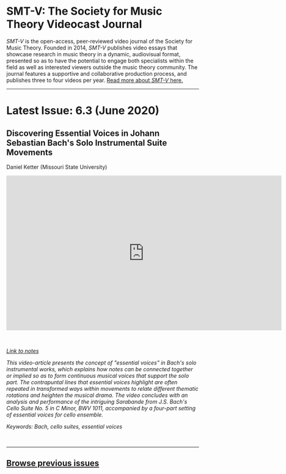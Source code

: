# SMT-V: The Society for Music Theory Videocast Journal

_SMT-V_ is the open-access, peer-reviewed video journal of the Society for Music Theory. Founded in 2014, _SMT-V_ publishes video essays that showcase research in music theory in a dynamic, audiovisual format, presented so as to have the potential to engage both specialists within the field as well as interested viewers outside the music theory community. The journal features a supportive and collaborative production process, and publishes three to four videos per year. [Read more about _SMT-V_ here.](about)

<hr>

# Latest Issue: 6.3 (June 2020)

## Discovering Essential Voices in Johann Sebastian Bach's Solo Instrumental Suite Movements
Daniel Ketter (Missouri State University)

<div class="intrinsic-container intrinsic-container-16x9">
<center><iframe src="https://player.vimeo.com/video/426253701?title=0&byline=0&portrait=0" width="720" height="405" frameborder="0" allow="autoplay; fullscreen" allowfullscreen></iframe></center>
</div><p>&nbsp;</p>

*[Link to notes](http://www.smt-v.org/bibliographies/6_3_Ketter.pdf)*

*This video-article presents the concept of "essential voices" in Bach's solo instrumental works, which explains how notes can be connected together or implied so as to form continuous musical voices that support the solo part. The contrapuntal lines that essential voices highlight are often repeated in transformed ways within movements to relate different thematic rotations and heighten the musical drama. The video concludes with an analysis and performance of the intriguing Sarabande from J.S. Bach's Cello Suite No. 5 in C Minor, BWV 1011, accompanied by a four-part setting of essential voices for cello ensemble.*

*Keywords: Bach, cello suites, essential voices*

<!---*DOI: [http://doi.org/10.30535/smtv.6.3](http://doi.org/10.30535/smtv.6.3)*--->
<p>&nbsp;</p>
<hr>



## [Browse previous issues](archives)
